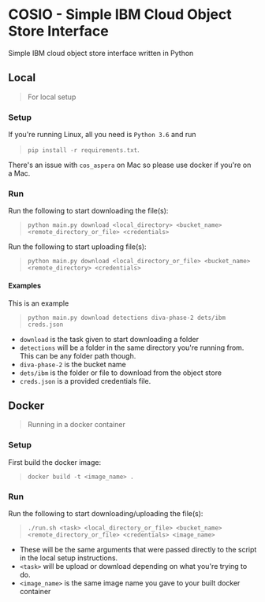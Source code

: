 # COSIO - Simple IBM Cloud Object Store Interface

Simple IBM cloud object store interface written in Python

## Local

> For local setup

### Setup

If you're running Linux, all you need is `Python 3.6` and run

> `pip install -r requirements.txt`.

There's an issue with `cos_aspera` on Mac so please use docker if you're on a Mac.

### Run

Run the following to start downloading the file(s):

> `python main.py download <local_directory> <bucket_name> <remote_directory_or_file> <credentials>`

Run the following to start uploading file(s):

> `python main.py download <local_directory_or_file> <bucket_name> <remote_directory> <credentials>`

#### Examples

This is an example

> `python main.py download detections diva-phase-2 dets/ibm creds.json`
- `download` is the task given to start downloading a folder
- `detections` will be a folder in the same directory you're running from. This can be any folder path though.
- `diva-phase-2` is the bucket name
- `dets/ibm` is the folder or file to download from the object store
- `creds.json` is a provided credentials file.

## Docker

> Running in a docker container

### Setup

First build the docker image:

> `docker build -t <image_name> .`

### Run

Run the following to start downloading/uploading the file(s):

> `./run.sh <task> <local_directory_or_file> <bucket_name> <remote_directory_or_file> <credentials> <image_name>`

- These will be the same arguments that were passed directly to the script in the local setup instructions.
- `<task>` will be upload or download depending on what you're trying to do.
- `<image_name>` is the same image name you gave to your built docker container
